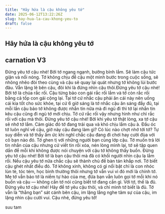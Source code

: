 ```yaml
---
title: "Hãy hứa là cậu không yêu tớ"
date: 2025-06-12T13:22:26Z
slug: hay-hua-la-cau-khong-yeu-to
draft: false
---
```


## Hãy hứa là cậu không yêu tớ

## carnation V3

Đừng yêu tớ cậu nhé! Bởi tớ ngang ngạnh, bưởng bỉnh lắm. Sẽ làm cậu tức giận và nổi nóng. Tớ không chịu để cậu một mình bước trong cuộc sống, sẽ nhõng nhẽo đòi theo cùng và cậu sẽ quay lại quát nhưng tớ không lùi bước đâu. Vẫn lặng lẽ bên cậu, đôi khi là đứng nhìn cậu thôi.Đừng yêu tớ cậu nhé! Bởi tớ là chúa rắc rối. Cậu từng bảo con gái rắc rối lắm và tớ còn rắc rối bằng cả tốp con gái cộng lại. Tại tớ cứ nhắc cậu phải ăn cái này nên uống cái kia tốt cho sức khỏe, tại cứ 6 giờ sáng là tớ nhắc cậu ăn sáng đầy đủ, tại mỗi lần cậu bảo tớ không được nhắn tin nữa mà đi ngủ đi thì tớ lại nhắn tin kêu cậu cũng đi ngủ tớ mới chịu. Tớ cứ rắc rối vậy nhưng hình như chỉ rắc rối với cậu mà thôi.
Đừng yêu tớ cậu nhé! Bởi khi yêu tớ thật lòng, xa tớ cậu sẽ nhớ tớ lắm. Cảm giác đó tớ đang trải qua và khó chịu lắm cậu à. Đầu óc tớ luôn nghĩ về cậu, giờ này cậu đang làm gì? Có lúc nào chợt nhớ tới tớ? Tự suy diễn và tớ thấy ấm ức khi nghĩ chắc cậu đang đi chơi hay cười đùa với cô bạn nào đó. Tớ ghen tị với những người bạn cùng lớp cậu. Tớ muốn trả lời tin nhắn của cậu nhưng cứ viết tin rồi xóa, nén lòng mình lại, tớ sẽ tập quen dần để mỗi khi không được nói chuyện với cậu tớ không thấy buồn.
Đừng yêu tớ cậu nhé! Bởi tớ là bạn cậu thôi mà đã có khối người nhìn cậu lạ lắm rồi. Nếu cậu yêu tớ nữa chắc cậu sẽ thành chủ đề bàn tán khắp nơi. Tớ biết cậu ghét nhất điều đó. Tớ không xinh, không có gì nổi bật chỉ là con nhóc lùn tè, tóc tém, học bình thường thôi nhưng tớ vẫn vui vì đó mới là chính tớ. Mẹ tớ vẫn bảo tớ là niềm tự hào của mẹ, đứa bạn vẫn luôn gọi tớ mỗi khi nó buồn và cậu — không cần tớ nói cũng biết tớ đang cần gì. Với tớ, thế là đủ.
Đừng yêu tớ cậu nhé! Hãy để tớ yêu cậu thôi, và chỉ mình tớ biết là đủ. Tớ vẫn là “thằng bạn” sát cánh bên cậu, im lặng lắng nghe tâm sự của cậu, im lặng nhìn cậu cười vui. Cậu nhé, đừng yêu tớ!
 
suu tam